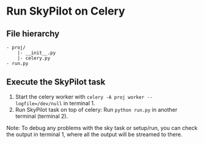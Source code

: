 # Run SkyPilot on Celery


## File hierarchy
```
- proj/
    |- __init__.py
    |- celery.py
- run.py
```

## Execute the SkyPilot task
1. Start the celery worker with `celery -A proj worker --logfile=/dev/null` in terminal 1.
2. Run SkyPilot task on top of celery: Run `python run.py` in another terminal (terminal 2).

Note: To debug any problems with the sky task or setup/run, you can check the output in terminal 1, where all the output will be streamed to there.
